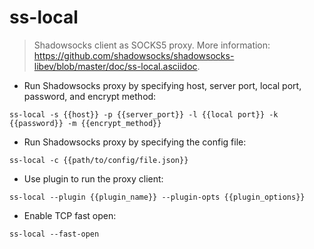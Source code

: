 # ss-local

> Shadowsocks client as SOCKS5 proxy.
> More information: <https://github.com/shadowsocks/shadowsocks-libev/blob/master/doc/ss-local.asciidoc>.

- Run Shadowsocks proxy by specifying host, server port, local port, password, and encrypt method:

`ss-local -s {{host}} -p {{server_port}} -l {{local port}} -k {{password}} -m {{encrypt_method}}`

- Run Shadowsocks proxy by specifying the config file:

`ss-local -c {{path/to/config/file.json}}`

- Use plugin to run the proxy client:

`ss-local --plugin {{plugin_name}} --plugin-opts {{plugin_options}}`

- Enable TCP fast open:

`ss-local --fast-open`
